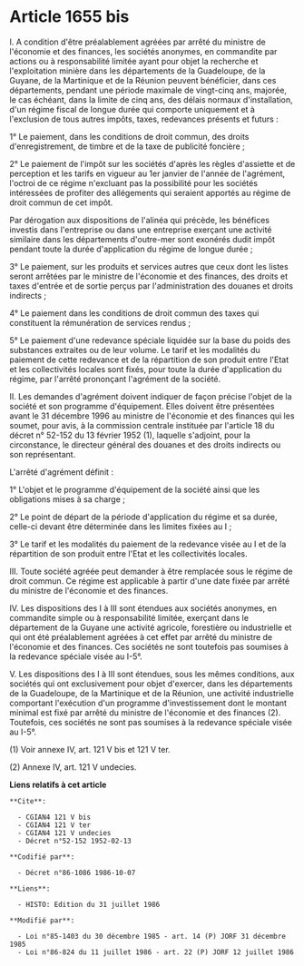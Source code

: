 # Article 1655 bis

I. A condition d'être préalablement agréées par arrêté du ministre de l'économie et des finances, les sociétés anonymes, en
commandite par actions ou à responsabilité limitée ayant pour objet la recherche et l'exploitation minière dans les
départements de la Guadeloupe, de la Guyane, de la Martinique et de la Réunion peuvent bénéficier, dans ces départements,
pendant une période maximale de vingt-cinq ans, majorée, le cas échéant, dans la limite de cinq ans, des délais normaux
d'installation, d'un régime fiscal de longue durée qui comporte uniquement et à l'exclusion de tous autres impôts, taxes,
redevances présents et futurs :

1° Le paiement, dans les conditions de droit commun, des droits d'enregistrement, de timbre et de la taxe de publicité
foncière ;

2° Le paiement de l'impôt sur les sociétés d'après les règles d'assiette et de perception et les tarifs en vigueur au 1er
janvier de l'année de l'agrément, l'octroi de ce régime n'excluant pas la possibilité pour les sociétés intéressées de
profiter des allégements qui seraient apportés au régime de droit commun de cet impôt.

Par dérogation aux dispositions de l'alinéa qui précède, les bénéfices investis dans l'entreprise ou dans une entreprise
exerçant une activité similaire dans les départements d'outre-mer sont exonérés dudit impôt pendant toute la durée
d'application du régime de longue durée ;

3° Le paiement, sur les produits et services autres que ceux dont les listes seront arrêtées par le ministre de l'économie et
des finances, des droits et taxes d'entrée et de sortie perçus par l'administration des douanes et droits indirects ;

4° Le paiement dans les conditions de droit commun des taxes qui constituent la rémunération de services rendus ;

5° Le paiement d'une redevance spéciale liquidée sur la base du poids des substances extraites ou de leur volume. Le tarif et
les modalités du paiement de cette redevance et de la répartition de son produit entre l'Etat et les collectivités locales
sont fixés, pour toute la durée d'application du régime, par l'arrêté prononçant l'agrément de la société.

II. Les demandes d'agrément doivent indiquer de façon précise l'objet de la société et son programme d'équipement. Elles
doivent être présentées avant le 31 décembre 1996               au ministre de l'économie et des finances qui les soumet,
pour avis, à la commission centrale instituée par l'article 18 du décret n° 52-152 du 13 février 1952 (1), laquelle
s'adjoint, pour la circonstance, le directeur général des douanes et des droits indirects ou son représentant.

L'arrêté d'agrément définit :

1° L'objet et le programme d'équipement de la société ainsi que les obligations mises à sa charge ;

2° Le point de départ de la période d'application du régime et sa durée, celle-ci devant être déterminée dans les limites
fixées au I ;

3° Le tarif et les modalités du paiement de la redevance visée au I et de la répartition de son produit entre l'Etat et les
collectivités locales.

III. Toute société agréée peut demander à être remplacée sous le régime de droit commun. Ce régime est applicable à partir
d'une date fixée par arrêté du ministre de l'économie et des finances.

IV. Les dispositions des I à III sont étendues aux sociétés anonymes, en commandite simple ou à responsabilité limitée,
exerçant dans le département de la Guyane une activité agricole, forestière ou industrielle et qui ont été préalablement
agréées à cet effet par arrêté du ministre de l'économie et des finances. Ces sociétés ne sont toutefois pas soumises à la
redevance spéciale visée au I-5°.

V. Les dispositions des I à III sont étendues, sous les mêmes conditions, aux sociétés qui ont exclusivement pour objet
d'exercer, dans les départements de la Guadeloupe, de la Martinique et de la Réunion, une activité industrielle comportant
l'exécution d'un programme d'investissement dont le montant minimal est fixé par arrêté du ministre de l'économie et des
finances (2). Toutefois, ces sociétés ne sont pas soumises à la redevance spéciale visée au I-5°.

(1) Voir annexe IV, art. 121 V bis et 121 V ter.

(2) Annexe IV, art. 121 V undecies.

**Liens relatifs à cet article**

	**Cite**:

	  - CGIAN4 121 V bis
	  - CGIAN4 121 V ter
	  - CGIAN4 121 V undecies
	  - Décret n°52-152 1952-02-13

	**Codifié par**:

	  - Décret n°86-1086 1986-10-07

	**Liens**:

	  - HISTO: Edition du 31 juillet 1986

	**Modifié par**:

	  - Loi n°85-1403 du 30 décembre 1985 - art. 14 (P) JORF 31 décembre 1985
	  - Loi n°86-824 du 11 juillet 1986 - art. 22 (P) JORF 12 juillet 1986
